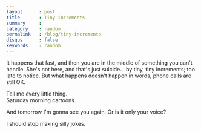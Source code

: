 ```yaml
---
layout      : post
title       : Tiny increments
summary     : 
category    : random
permalink   : /blog/tiny-increments
disqus      : false
keywords    : random
---
```


It happens that fast, and then you are in the middle of something you 
can't handle. She's not here, and that's just suicide... by tiny, tiny 
increments; too late to notice.
But what happens doesn't happen in words, phone calls are still OK.

Tell me every little thing.<br>
Saturday morning cartoons.

And tomorrow I'm gonna see you again. Or is it only your voice?

I should stop making silly jokes.